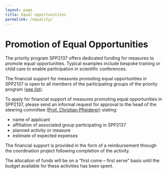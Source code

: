```yaml
---
layout: page
title: Equal opportunitites
permalink: /equality/
---
```


# Promotion of Equal Opportunities

The priority program SPP2137 offers dedicated funding for measures to promote equal opportunities. Typical examples include bespoke training or child care to enable participation in scientific conferences.

The financial support for measures promoting equal opportunities in SPP2137 is open to all members of the participating groups of the priority program ([see list](https://gepris.dfg.de/gepris/projekt/360506545)).

To apply for financial support of measures promoting equal opportunities in SPP2137, please send an informal request for approval to the head of the steering committee ([Prof. Christian Pfleiderer](mailto:Christian.Pfleiderer@frm2.tum.de)) stating:
* name of applicant
* affiliation of associated group participating in SPP2137
* planned activity or measure
* estimate of expected expenses 

The financial support is provided in the form of a reimbursement through the coordination project following completion of the activity. 

The allocation of funds will be on a “first come – first serve” basis until the budget available for these activities has been spent.